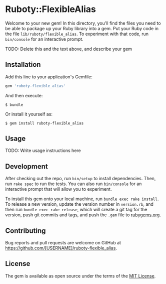 # Ruboty::FlexibleAlias

Welcome to your new gem! In this directory, you'll find the files you need to be able to package up your Ruby library into a gem. Put your Ruby code in the file `lib/ruboty/flexible_alias`. To experiment with that code, run `bin/console` for an interactive prompt.

TODO: Delete this and the text above, and describe your gem

## Installation

Add this line to your application's Gemfile:

```ruby
gem 'ruboty-flexible_alias'
```

And then execute:

    $ bundle

Or install it yourself as:

    $ gem install ruboty-flexible_alias

## Usage

TODO: Write usage instructions here

## Development

After checking out the repo, run `bin/setup` to install dependencies. Then, run `rake spec` to run the tests. You can also run `bin/console` for an interactive prompt that will allow you to experiment.

To install this gem onto your local machine, run `bundle exec rake install`. To release a new version, update the version number in `version.rb`, and then run `bundle exec rake release`, which will create a git tag for the version, push git commits and tags, and push the `.gem` file to [rubygems.org](https://rubygems.org).

## Contributing

Bug reports and pull requests are welcome on GitHub at https://github.com/[USERNAME]/ruboty-flexible_alias.


## License

The gem is available as open source under the terms of the [MIT License](http://opensource.org/licenses/MIT).

